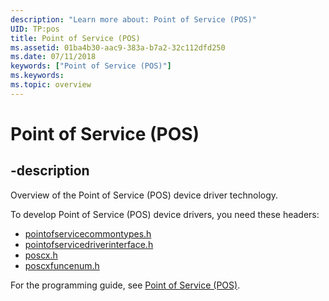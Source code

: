```yaml
---
description: "Learn more about: Point of Service (POS)"
UID: TP:pos
title: Point of Service (POS)
ms.assetid: 01ba4b30-aac9-383a-b7a2-32c112dfd250
ms.date: 07/11/2018
keywords: ["Point of Service (POS)"]
ms.keywords: 
ms.topic: overview
---
```


# Point of Service (POS)

## -description

Overview of the Point of Service (POS) device driver technology.

To develop Point of Service (POS) device drivers, you need these headers:

* [pointofservicecommontypes.h](../pointofservicecommontypes/index.md)
* [pointofservicedriverinterface.h](../pointofservicedriverinterface/index.md)
* [poscx.h](../poscx/index.md)
* [poscxfuncenum.h](../poscxfuncenum/index.md)

For the programming guide, see [Point of Service (POS)](/windows-hardware/drivers/pos).
